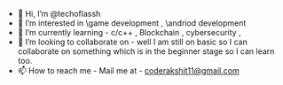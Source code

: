 - 👋 Hi, I’m @techoflassh
- 👀 I’m interested in \\game development , \\andriod development
- 🌱 I’m currently learning - c/c++ , Blockchain , cybersecurity , 
- 💞️ I’m looking to collaborate on - well I am still on basic so I can collaborate on something which is in the beginner stage so I can learn too.
- 📫 How to reach me - Mail me at - coderakshit11@gmail.com

<!---
techoflassh/techoflassh is a ✨ special ✨ repository because its `README.md` (this file) appears on your GitHub profile.
You can click the Preview link to take a look at your changes.
--->
